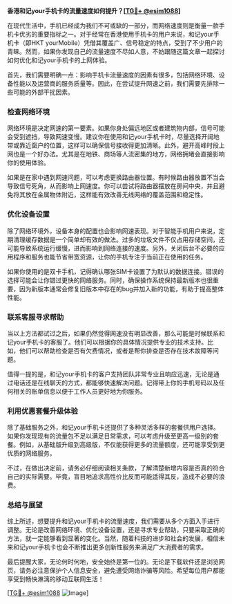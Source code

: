 **香港和记your手机卡的流量速度如何提升？[[TG💪+ @esim1088](https://t.me/s/esim1088)]**

在现代生活中，手机已经成为我们不可或缺的一部分，而网络速度则是衡量一款手机卡优劣的重要指标之一。对于经常在香港使用手机卡的用户来说，和记your手机卡（即HKT yourMobile）凭借其覆盖广、信号稳定的特点，受到了不少用户的青睐。然而，如果你发现自己的流量速度不尽如人意，不妨跟随这篇文章一起探讨如何优化和记your手机卡的上网体验。

首先，我们需要明确一点：影响手机卡流量速度的因素有很多，包括网络环境、设备性能以及运营商的服务质量等。因此，在尝试提升网速之前，我们需要先排除一些可能的外部干扰因素。

### **检查网络环境**

网络环境是决定网速的第一要素。如果你身处偏远地区或者建筑物内部，信号可能会受到遮挡，导致网速变慢。建议你在使用和记your手机卡时，尽量选择开阔地带或靠近窗户的位置，这样可以确保信号接收得更加清晰。此外，避开高峰时段上网也是一个好办法。尤其是在地铁、商场等人流密集的地方，网络拥堵会直接影响你的使用体验。

如果是在家中遇到网速问题，可以考虑更换路由器位置。有时候路由器放置不当会导致信号死角，从而影响上网速度。你可以尝试将路由器摆放在房间中央，并且避免将其放在金属物体附近，这样能有效改善无线网络的覆盖范围和稳定性。

### **优化设备设置**

除了网络环境外，设备本身的配置也会影响网速表现。对于智能手机用户来说，定期清理缓存数据是一个简单却有效的做法。过多的垃圾文件不仅占用存储空间，还可能导致系统运行缓慢，进而影响到网络连接的速度。另外，关闭后台不必要的应用程序和服务也能节省带宽资源，让你的手机专注于当前正在使用的任务。

如果你使用的是双卡手机，记得确认哪张SIM卡设置了为默认的数据连接。错误的选择可能会让你错过更快的网络服务。同时，确保操作系统保持最新版本也很重要，因为新版本通常会修复旧版本中存在的bug并加入新的功能，有助于提高整体性能。

### **联系客服寻求帮助**

当以上方法都试过之后，如果仍然觉得网速没有明显改善，那么可能是时候联系和记your手机卡的客服了。他们可以根据你的具体情况提供专业的技术支持。比如，他们可以帮助检查是否有欠费情况，或者是帮你排查是否存在技术故障等问题。

值得一提的是，和记your手机卡的客户支持团队非常专业且响应迅速，无论是通过电话还是在线聊天的方式，都能够快速解决问题。记得带上你的手机号码以及任何相关的账单信息以便于工作人员更好地为你服务。

### **利用优惠套餐升级体验**

除了基础服务之外，和记your手机卡还提供了多种灵活多样的套餐供用户选择。如果你发现现有的流量包不足以满足日常需求，可以考虑升级至更高一级别的套餐。例如，从基础版升级到高级版，不仅能获得更多的流量额度，还可能享受到更优质的网络服务。

不过，在做出决定前，请务必仔细阅读相关条款，了解清楚新增内容是否真的符合自己的实际需要。毕竟，盲目地追求高性价比反而可能适得其反，造成不必要的浪费。

### **总结与展望**

综上所述，想要提升和记your手机卡的流量速度，我们需要从多个方面入手进行调整。无论是改善网络环境、优化设备设置，还是寻求专业帮助，只要采取正确的方法，就一定能够看到显著的变化。当然，随着科技的进步和社会的发展，相信未来和记your手机卡也会不断推出更多创新性服务来满足广大消费者的需求。

最后提醒大家，无论何时何地，安全始终是第一位的。无论是下载软件还是浏览网页，请务必注意保护个人信息安全，避免遭受网络诈骗等风险。希望每位用户都能享受到畅快淋漓的移动互联网生活！

[[TG💪+ @esim1088](https://t.me/s/esim1088) ![Image](https://i.postimg.cc/4NQfJmqS/Snipaste-2025-05-13-00-14-12.png)]